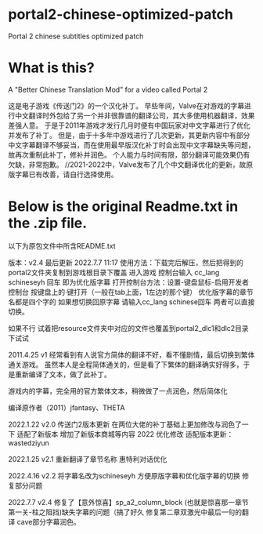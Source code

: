 # portal2-chinese-optimized-patch
Portal 2 chinese subtitles optimized patch

# What is this?
A "Better Chinese Translation Mod" for a video called Portal 2

这是电子游戏《传送门2》的一个汉化补丁。
早些年间，Valve在对游戏的字幕进行中文翻译时外包给了另一个并非很靠谱的翻译公司，其大多使用机器翻译，效果差强人意。
于是于2011年游戏才发行几月时便有中国玩家对中文字幕进行了优化并发布了补丁。
但是，由于十多年中游戏进行了几次更新，其更新内容中有部分中文字幕翻译不够妥当，而在使用最早版汉化补丁时会出现中文字幕缺失等问题，故再次重制此补丁，修补并润色。
个人能力与时间有限，部分翻译可能效果仍有欠缺，非常抱歉。
//2021-2022中，Valve发布了几个中文翻译优化的更新，故原版字幕已有改善，请自行选择使用。


# Below is the original Readme.txt in the .zip file.
以下为原包文件中所含README.txt

版本：v2.4
最后更新 2022.7.7 11:17
使用方法：下载完后解压，然后把得到的portal2文件夹复制到游戏根目录下覆盖
           进入游戏 控制台输入 cc_lang schineseyh 回车 即为优化版字幕
		   打开控制台方法：设置-键盘鼠标-启用开发者控制台 按键盘上的·键打开（一般在tab上面，1左边的那个键）
		   优化版字幕的章节名都是四个字的
		   如果想切换回原字幕 请输入cc_lang schinese回车 两者可以直接切换。

如果不行 试着把resource文件夹中对应的文件也覆盖到portal2_dlc1和dlc2目录下试试

2011.4.25 v1
经常看到有人说官方简体的翻译不好，看不懂剧情，最后切换到繁体通关游戏。
虽然本人是全程简体通关的，但是看了下繁体的翻译确实好得多，于是重新编译了文本，做了此补丁。

游戏内的字幕，完全用的官方繁体文本，稍微做了一点润色，然后简体化

编译原作者（2011）jfantasy、THETA


2022.1.22 v2.0
传送门2版本更新
在两位大佬的补丁基础上更加修改与润色了一下
适配了新版本 增加了新版本商城等内容
2022 优化修改 适配版本更新：wastedziyun

2022.1.25 v2.1
重新翻译了章节名称
惠特利对话优化

2022.4.16 v2.2
将字幕名改为schineseyh 方便原版字幕和优化版字幕的切换 
修复部分问题

2022.7.7 v2.4
修复了【意外惊喜】sp_a2_column_block (也就是惊喜那一章节第一关-柱之阻挡)缺失字幕的问题（搞了好久
修复第二章双激光中最后一句的翻译
cave部分字幕润色。
